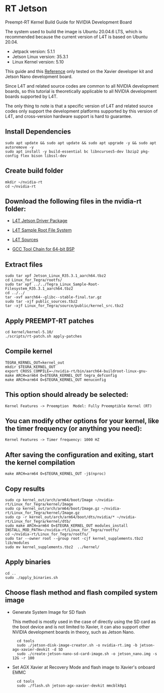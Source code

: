 # RT Jetson

Preempt-RT Kernel Build Guide for NVIDIA Development Board

The system used to build the image is Ubuntu 20.04.6 LTS, which is recommended because the current version of L4T is based on Ubuntu 20.04.

- Jetpack version: 5.1.1
- Jetson Linux version: 35.3.1
- Linux Kernel version: 5.10

This guide and this [Reference](https://forums.developer.nvidia.com/t/preempt-rt-patches-for-jetson-nano/72941/10) only tested on the Xavier developer kit and Jetson Nano development board.

Since L4T and related source codes are common to all NVIDIA development boards, so this tutorial is theoretically applicable to all NVIDIA development boards supported by L4T.

The only thing to note is that a specific version of L4T and related source codes only support the development platforms supported by this version of L4T, and cross-version hardware support is hard to guarantee.

## Install Dependencies

	sudo apt update && sudo apt update && sudo apt upgrade -y && sudo apt autoremove -y
	sudo apt install -y build-essential bc libncurses5-dev lbzip2 pkg-config flex bison libssl-dev

## Create build folder

	mkdir ~/nvidia-rt 
	cd ~/nvidia-rt 

## Download the following files in the nvidia-rt folder:

- [L4T Jetson Driver Package](https://developer.nvidia.com/downloads/embedded/l4t/r35_release_v3.1/release/jetson_linux_r35.3.1_aarch64.tbz2)

- [L4T Sample Root File System](https://developer.nvidia.com/downloads/embedded/l4t/r35_release_v3.1/release/tegra_linux_sample-root-filesystem_r35.3.1_aarch64.tbz2)

- [L4T Sources](https://developer.nvidia.com/downloads/embedded/l4t/r35_release_v3.1/sources/public_sources.tbz2)

- [GCC Tool Chain for 64-bit BSP](https://developer.nvidia.com/embedded/jetson-linux/bootlin-toolchain-gcc-93)


## Extract files

	sudo tar xpf Jetson_Linux_R35.3.1_aarch64.tbz2 
	cd Linux_for_Tegra/rootfs/ 
	sudo tar xpf ../../Tegra_Linux_Sample-Root-Filesystem_R35.3.1_aarch64.tbz2
	cd ../../ 
	tar -xvf aarch64--glibc--stable-final.tar.gz
	sudo tar -xjf public_sources.tbz2
	tar -xjf Linux_for_Tegra/source/public/kernel_src.tbz2

## Apply PREEMPT-RT patches

	cd kernel/kernel-5.10/ 
	./scripts/rt-patch.sh apply-patches 

## Compile kernel

	TEGRA_KERNEL_OUT=kernel_out 
	mkdir $TEGRA_KERNEL_OUT 
	export CROSS_COMPILE=~/nvidia-rt/bin/aarch64-buildroot-linux-gnu-
	make ARCH=arm64 O=$TEGRA_KERNEL_OUT tegra_defconfig 
	make ARCH=arm64 O=$TEGRA_KERNEL_OUT menuconfig 

## This option should already be selected:

	Kernel Features -> Preemption  Model: Fully Preemptible Kernel (RT)

## You can modify other options for your kernel, like the timer frequency (or anything you need):

	Kernel Features -> Timer frequency: 1000 HZ 

## After saving the configuration and exiting, start the kernel compilation

	make ARCH=arm64 O=$TEGRA_KERNEL_OUT -j$(nproc) 

## Copy results

	sudo cp kernel_out/arch/arm64/boot/Image ~/nvidia-rt/Linux_for_Tegra/kernel/Image
	sudo cp kernel_out/arch/arm64/boot/Image.gz ~/nvidia-rt/Linux_for_Tegra/kernel/Image.gz
	sudo cp -r kernel_out/arch/arm64/boot/dts/nvidia/* ~/nvidia-rt/Linux_for_Tegra/kernel/dtb/ 
	sudo make ARCH=arm64 O=$TEGRA_KERNEL_OUT modules_install INSTALL_MOD_PATH=~/nvidia-rt/Linux_for_Tegra/rootfs/ 
	cd ~/nvidia-rt/Linux_for_Tegra/rootfs/ 
	sudo tar --owner root --group root -cjf kernel_supplements.tbz2 lib/modules 
	sudo mv kernel_supplements.tbz2  ../kernel/ 

## Apply binaries

	cd .. 
	sudo ./apply_binaries.sh

## Choose flash method and flash compiled system image

- Generate System Image for SD flash

    This method is mostly used in the case of directly using the SD card as the boot device and is not limited to Xavier, it can also support other NVIDIA development boards in theory, such as Jetson Nano.

	    cd tools
	    sudo ./jetson-disk-image-creator.sh -o nvidia-rt.img -b jetson-agx-xavier-devkit -d SD
        sudo ./create-jetson-nano-sd-card-image.sh -o jetson_nano.img -s 12G -r 100

- Set AGX Xavier at Recovery Mode and flash image to Xavier's onboard EMMC

	    cd tools
        sudo ./flash.sh jetson-agx-xavier-devkit mmcblk0p1
